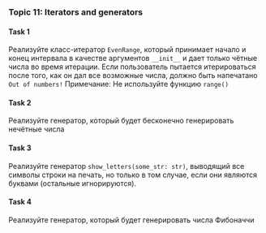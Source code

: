 ### Topic 11: Iterators and generators

#### Task 1
Реализуйте класс-итератор `EvenRange`, который принимает начало и конец 
интервала в качестве аргументов `__init__` и дает только чётные числа во время итерации. Если 
пользователь пытается итерироваться после того, как он дал все возможные числа, должно быть 
напечатано `Out of numbers!` Примечание: Не используйте функцию `range()`

#### Task 2
Реализуйте генератор, который будет бесконечно генерировать нечётные числа


#### Task 3
Реализуйте генератор `show_letters(some_str: str)`, выводящий все символы 
строки на печать, но только в том случае, если они являются буквами (остальные игнорируются).


#### Task 4
Реализуйте генератор, который будет генерировать числа Фибоначчи
